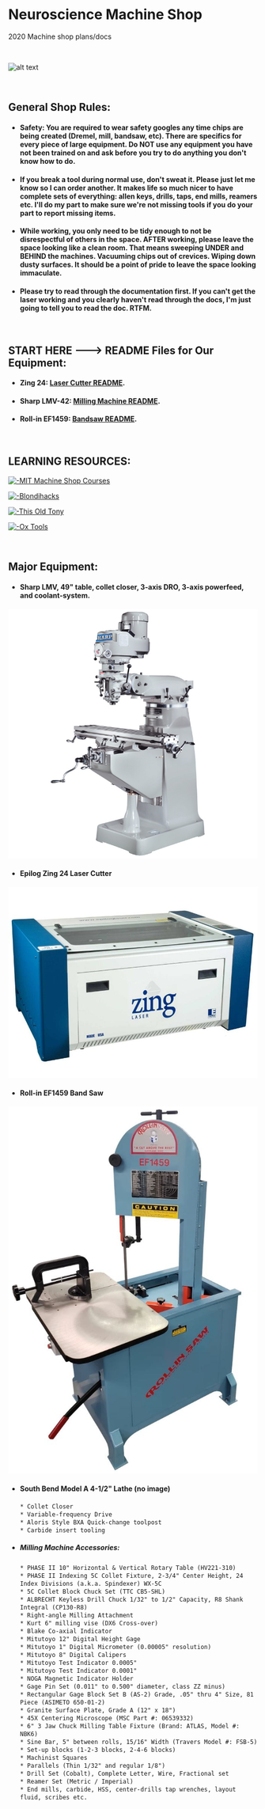 # Neuroscience Machine Shop
2020 Machine shop plans/docs

&nbsp;
&nbsp;

![alt text](https://docs.google.com/forms/d/1grRKHktAiudXfWMcUNbj-wZhNqEuzKGUPCXHxeIf0uw/prefill)

&nbsp;
&nbsp;

## General Shop Rules:

* #### Safety: You are required to wear safety googles any time chips are being created (Dremel, mill, bandsaw, etc). There are specifics for every piece of large equipment. Do NOT use any equipment you have not been trained on and ask before you try to do anything you don't know how to do. 

* #### If you break a tool during normal use, don't sweat it. Please just let me know so I can order another. It makes life so much nicer to have complete sets of everything: allen keys, drills, taps, end mills, reamers etc. I'll do my part to make sure we're not missing tools if you do your part to report missing items.

* #### While working, you only need to be tidy enough to not be disrespectful of others in the space. AFTER working, please leave the space looking like a clean room. That means sweeping UNDER and BEHIND the machines. Vacuuming chips out of crevices. Wiping down dusty surfaces. It should be a point of pride to leave the space looking immaculate.

* #### Please try to read through the documentation first. If you can't get the laser working and you clearly haven't read through the docs, I'm just going to tell you to read the doc. RTFM.

&nbsp;
&nbsp;

## START HERE ---> README Files for Our Equipment:

* #### Zing 24: [Laser Cutter README](https://github.com/drewhamiltonasdf/machine-shop-2020/blob/main/_equipment-docs/_epilog-zing-24/README.md).
* #### Sharp LMV-42: [Milling Machine README](https://github.com/drewhamiltonasdf/machine-shop-2020/blob/main/_equipment-docs/_sharp-LMV-42/README.md).
* #### Roll-in EF1459: [Bandsaw README](https://github.com/drewhamiltonasdf/machine-shop-2020/blob/main/_equipment-docs/_roll-in-EF1459/README.md).
&nbsp;
&nbsp;

## LEARNING RESOURCES:

[![  -MIT Machine Shop Courses](https://img.youtube.com/vi/4McYKCd2Hg&list=PLG8tVvd9GeWkFVcim_m5NUGLcwQ_BaXMZ/0.jpg)](https://www.youtube.com/watch?v=-4McYKCd2Hg&list=PLG8tVvd9GeWkFVcim_m5NUGLcwQ_BaXMZ "Everything Is AWESOME")

[![  -Blondihacks](https://img.youtube.com/vi/4McYKCd2Hg&list=PLG8tVvd9GeWkFVcim_m5NUGLcwQ_BaXMZ/0.jpg)](https://www.youtube.com/watch?v=0MDFxGE4SzY "Everything Is AWESOME")

[![  -This Old Tony](https://img.youtube.com/vi/4McYKCd2Hg&list=PLG8tVvd9GeWkFVcim_m5NUGLcwQ_BaXMZ/0.jpg)](https://www.youtube.com/watch?v=tW8HNAlUXxU "Everything Is AWESOME")

[![  -Ox Tools](https://img.youtube.com/vi/4McYKCd2Hg&list=PLG8tVvd9GeWkFVcim_m5NUGLcwQ_BaXMZ/0.jpg)](https://www.youtube.com/watch?v=46DBNUfhATo "Everything Is AWESOME")

&nbsp;
&nbsp;

## Major Equipment:

* #### Sharp LMV, 49" table, collet closer, 3-axis DRO, 3-axis powerfeed, and coolant-system.
![alt text](https://github.com/drewhamiltonasdf/machine-shop-2020/blob/main/images/equipment-images/LMV-Series.jpg?raw=true) 

* #### Epilog Zing 24 Laser Cutter
![alt text](https://github.com/drewhamiltonasdf/machine-shop-2020/blob/main/images/equipment-images/epilog-zing-24-laser.jpg?raw=true) 

* #### Roll-in EF1459 Band Saw
![alt text](https://github.com/drewhamiltonasdf/machine-shop-2020/blob/main/images/equipment-images/Roll-in_Saw.JPG?raw=true) 


* #### South Bend Model A 4-1/2" Lathe (no image)

      * Collet Closer
      * Variable-frequency Drive
      * Aloris Style BXA Quick-change toolpost
      * Carbide insert tooling

* ##### Milling Machine Accessories:

      * PHASE II 10" Horizontal & Vertical Rotary Table (HV221-310)
      * PHASE II Indexing 5C Collet Fixture, 2-3/4" Center Height, 24 Index Divisions (a.k.a. Spindexer) WX-5C
      * 5C Collet Block Chuck Set (TTC CB5-SHL)
      * ALBRECHT Keyless Drill Chuck 1/32" to 1/2" Capacity, R8 Shank Integral (CP130-R8)
      * Right-angle Milling Attachment
      * Kurt 6" milling vise (DX6 Cross-over)
      * Blake Co-axial Indicator
      * Mitutoyo 12" Digital Height Gage
      * Mitutoyo 1" Digital Micrometer (0.00005" resolution)
      * Mitutoyo 8" Digital Calipers
      * Mitutoyo Test Indicator 0.0005"
      * Mitutoyo Test Indicator 0.0001"
      * NOGA Magnetic Indicator Holder
      * Gage Pin Set (0.011" to 0.500" diameter, class ZZ minus)
      * Rectangular Gage Block Set B (AS-2) Grade, .05" thru 4" Size, 81 Piece (ASIMETO 650-01-2)
      * Granite Surface Plate, Grade A (12" x 18")
      * 45X Centering Microscope (MSC Part #: 06539332)
      * 6" 3 Jaw Chuck Milling Table Fixture (Brand: ATLAS, Model #: NBK6)
      * Sine Bar, 5" between rolls, 15/16" Width (Travers Model #: FSB-5)
      * Set-up blocks (1-2-3 blocks, 2-4-6 blocks)
      * Machinist Squares
      * Parallels (Thin 1/32" and regular 1/8")
      * Drill Set (Cobalt), Complete Letter, Wire, Fractional set
      * Reamer Set (Metric / Imperial)
      * End mills, carbide, HSS, center-drills tap wrenches, layout fluid, scribes etc.

&nbsp;
&nbsp;
&nbsp;
